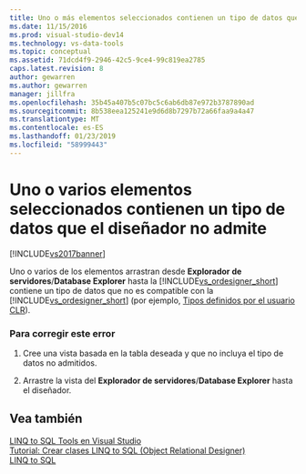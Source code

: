 ```yaml
---
title: Uno o más elementos seleccionados contienen un tipo de datos que no es compatible con el diseñador | Documentos de Microsoft
ms.date: 11/15/2016
ms.prod: visual-studio-dev14
ms.technology: vs-data-tools
ms.topic: conceptual
ms.assetid: 71dcd4f9-2946-42c5-9ce4-99c819ea2785
caps.latest.revision: 8
author: gewarren
ms.author: gewarren
manager: jillfra
ms.openlocfilehash: 35b45a407b5c07bc5c6ab6db87e972b3787890ad
ms.sourcegitcommit: 8b538eea125241e9d6d8b7297b72a66faa9a4a47
ms.translationtype: MT
ms.contentlocale: es-ES
ms.lasthandoff: 01/23/2019
ms.locfileid: "58999443"
---
```

# <a name="one-or-more-selected-items-contain-a-data-type-that-is-not-supported-by-the-designer"></a>Uno o varios elementos seleccionados contienen un tipo de datos que el diseñador no admite
[!INCLUDE[vs2017banner](../includes/vs2017banner.md)]

  
Uno o varios de los elementos arrastran desde **Explorador de servidores**/**Database Explorer** hasta la [!INCLUDE[vs_ordesigner_short](../includes/vs-ordesigner-short-md.md)] contiene un tipo de datos que no es compatible con la [!INCLUDE[vs_ordesigner_short](../includes/vs-ordesigner-short-md.md)] (por ejemplo, [Tipos definidos por el usuario CLR](http://msdn.microsoft.com/library/9f70e0b0-3a0d-4eb1-b914-07a5d0c167c2)).  
  
### <a name="to-correct-this-error"></a>Para corregir este error  
  
1.  Cree una vista basada en la tabla deseada y que no incluya el tipo de datos no admitidos.  
  
2.  Arrastre la vista del **Explorador de servidores**/**Database Explorer** hasta el diseñador.  
  
## <a name="see-also"></a>Vea también  
 [LINQ to SQL Tools en Visual Studio](../data-tools/linq-to-sql-tools-in-visual-studio2.md)   
 [Tutorial: Crear clases LINQ to SQL (Object Relational Designer)](http://msdn.microsoft.com/library/35aad4a4-2e8a-46e2-ae09-5fbfd333c233)   
 [LINQ to SQL](http://msdn.microsoft.com/library/73d13345-eece-471a-af40-4cc7a2f11655)
